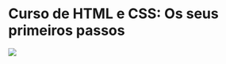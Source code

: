 # Curso de HTML e CSS: Os seus primeiros passos
![](https://www.alura.com.br/assets/api/share/curso-html-e-css.png)
